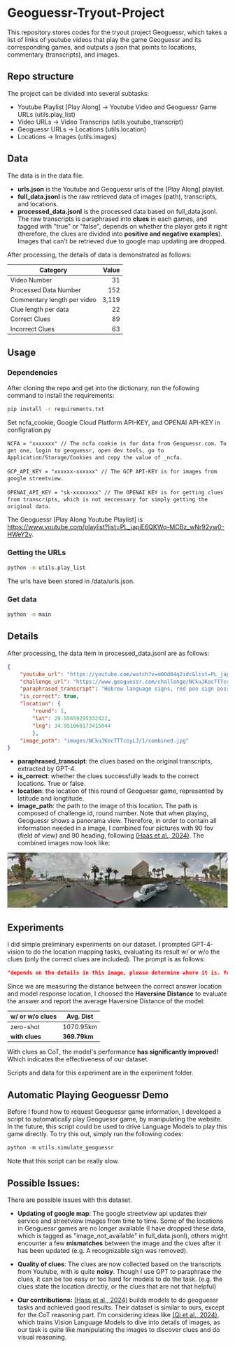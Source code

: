 # Geoguessr-Tryout-Project

This repository stores codes for the tryout project Geoguessr, which takes a list of links of youtube videos that play the game Geoguessr and its corresponding games, and outputs a json that points to locations, commentary (transcripts), and images.

## Repo structure

The project can be divided into several subtasks:

- Youtube Playlist [Play Along] &rarr; Youtube Video and Geoguessr Game URLs (utils.play_list)
- Video URLs &rarr; Video Transcrips (utils.youtube_transcript)
- Geoguessr URLs &rarr; Locations (utils.location)
- Locations &rarr; Images (utils.images)

## Data

The data is in the data file. 

- **urls.json** is the Youtube and Geoguessr urls of the [Play Along] playlist.
- **full_data.jsonl** is the raw retrieved data of images (path), transcripts, and locations.
- **processed_data.jsonl** is the processed data based on full_data.jsonl. The raw transcripts is paraphrased into **clues** in each games, and tagged with "true" or "false", depends on whether the player gets it right (therefore, the clues are divided into **positive and negative examples**). Images that can't be retrieved due to google map updating are dropped.

After processing, the details of data is demonstrated as follows:

| Category                    | Value   |
|-----------------------------|---------:|
| Video Number                | 31      |
| Processed Data Number       | 152     |
| Commentary length per video | 3,119 |
| Clue length per data        | 22  |
| Correct Clues               | 89      |
| Incorrect Clues             | 63      |


## Usage

### Dependencies

After cloning the repo and get into the dictionary, run the following command to install the requirements:

```bash
pip install -r requirements.txt
```

Set ncfa_cookie, Google Cloud Platform API-KEY, and OPENAI API-KEY in configration.py

```
NCFA = "xxxxxxx" // The ncfa cookie is for data from Geoguessr.com. To get one, login to geoguessr, open dev tools, go to Application/Storage/Cookies and copy the value of _ncfa.

GCP_API_KEY = "xxxxxx-xxxxxx" // The GCP API-KEY is for images from google streetview.

OPENAI_API_KEY = "sk-xxxxxxxx" // The OPENAI KEY is for getting clues from transcripts, which is not neccessary for simply getting the original data.
```

The Geoguessr [Play Along Youtube Playlist] is https://www.youtube.com/playlist?list=PL_japiE6QKWq-MCBz_wNr92yw0-HWeY2v.


### Getting the URLs 

```bash
python -m utils.play_list
```
The urls have been stored in /data/urls.json.

### Get data

```bash
python -m main
```

## Details

After processing, the data item in processed_data.jsonl are as follows:

```json
{
    "youtube_url": "https://youtube.com/watch?v=m0Od04q2idc&list=PL_japiE6QKWq-MCBz_wNr92yw0-HWeY2v&index=2", 
    "challenge_url": "https://www.geoguessr.com/challenge/NCkuJKocTTTcoyLJ", 
    "paraphrased_transcript": "Hebrew language signs, red poo sign possibly indicating a dog toilet, Bank Haifa possibly mistaking it for Maccabi Haifa, Jewish-themed shops, reference to Eilat indicating an Israeli location, looking eastward over the sea, and nearby Bank Apollon establishment", 
    "is_correct": true, 
    "location": {
        "round": 1, 
        "lat": 29.55659295332422, 
        "lng": 34.951060173415044
        }, 
    "image_path": "images/NCkuJKocTTTcoyLJ/1/combined.jpg"
}
```

- **paraphrased_transcipt**: the clues based on the original transcripts, extracted by GPT-4.
- **is_correct**: whether the clues successfully leads to the correct locations. True or false.
- **location**: the location of this round of Geoguessr game, represented by latitude and longtitude.
- **image_path**: the path to the image of this location. The path is composed of challenge id, round number. Note that when playing, Geoguessr shows a panorama view. Therefore, in order to contain all information needed in a image, I combined four pictures with 90 fov (field of view) and 90 heading, following [(Haas et al., 2024)](https://arxiv.org/pdf/2307.05845.pdf). The combined images now look like:

![Example of combined images](data/images/NCkuJKocTTTcoyLJ/1/combined.jpg)


## Experiments

I did simple preliminary experiments on our dataset. I prompted GPT-4-vision to do the location mapping tasks, evaluating its result w/ or w/o the clues (only the correct clues are included). The prompt is as follows:

```json
"depends on the details in this image, please determine where it is. You don't have to be exactly correct, just make a guess. Return me only a location, with format like [lat, lng]."
```

Since we are measuring the distance between the correct answer location and model response location, I choosed the **Haversine Distance** to evaluate the answer and report the average Haversine Distance of the model:

| w/ or w/o clues | Avg. Dist |
|-----------------|-----------|
| zero-shot       | 1070.95km |
| **with clues**      |  **369.79km** |

With clues as CoT, the model's performance **has significantly improved!** Which indicates the effectiveness of our dataset.

Scripts and data for this experiment are in the experiment folder.


## Automatic Playing Geoguessr Demo

Before I found how to request Geoguessr game information, I developed a script to automatically play Geoguessr game, by manipulating the website. In the future, this script could be used to drive Language Models to play this game directly. To try this out, simply run the following codes:

```python
python -m utils.simulate_geoguessr
```

Note that this script can be really slow. 

## Possible Issues:

There are possible issues with this dataset. 

- **Updating of google map**: The google streetview api updates their service and streetview images from time to time. Some of the locations in Geoguessr games are no longer available (I have dropped these data, which is tagged as "image_not_available" in full_data.jsonl), others might encounter a few **mismatches** between the image and the clues after it has been updated (e.g. A recognizable sign was removed).

- **Quality of clues**: The clues are now collected based on the transcripts from Youtube, with is quite **noisy**. Though I use GPT to paraphrase the clues, it can be too easy or too hard for models to do the task. (e.g. the clues state the location directly, or the clues that are not that helpful)

- **Our contributions:** [(Haas et al., 2024)](https://arxiv.org/pdf/2307.05845.pdf) builds models to do geoguessr tasks and achieved good results. Their dataset is similar to ours, except for the CoT reasoning part. I'm considering ideas like [(Qi et al., 2024)](https://arxiv.org/pdf/2402.04236), which trains Vision Language Models to dive into details of images, as our task is quite like manipulating the images to discover clues and do visual reasoning.
